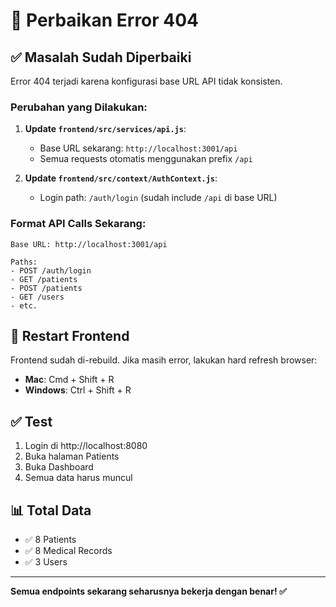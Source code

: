 # 🔧 Perbaikan Error 404

## ✅ Masalah Sudah Diperbaiki

Error 404 terjadi karena konfigurasi base URL API tidak konsisten.

### Perubahan yang Dilakukan:

1. **Update `frontend/src/services/api.js`**:
   - Base URL sekarang: `http://localhost:3001/api`
   - Semua requests otomatis menggunakan prefix `/api`

2. **Update `frontend/src/context/AuthContext.js`**:
   - Login path: `/auth/login` (sudah include `/api` di base URL)

### Format API Calls Sekarang:

```
Base URL: http://localhost:3001/api

Paths:
- POST /auth/login
- GET /patients
- POST /patients
- GET /users
- etc.
```

## 🔄 Restart Frontend

Frontend sudah di-rebuild. Jika masih error, lakukan hard refresh browser:
- **Mac**: Cmd + Shift + R
- **Windows**: Ctrl + Shift + R

## ✅ Test

1. Login di http://localhost:8080
2. Buka halaman Patients
3. Buka Dashboard
4. Semua data harus muncul

## 📊 Total Data

- ✅ 8 Patients
- ✅ 8 Medical Records
- ✅ 3 Users

---

**Semua endpoints sekarang seharusnya bekerja dengan benar! ✅**

